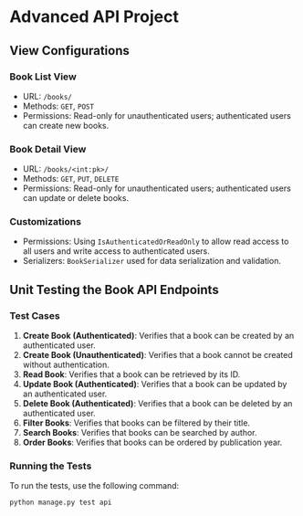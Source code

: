 # Advanced API Project

## View Configurations

### Book List View

- URL: `/books/`
- Methods: `GET`, `POST`
- Permissions: Read-only for unauthenticated users; authenticated users can create new books.

### Book Detail View

- URL: `/books/<int:pk>/`
- Methods: `GET`, `PUT`, `DELETE`
- Permissions: Read-only for unauthenticated users; authenticated users can update or delete books.

### Customizations

- Permissions: Using `IsAuthenticatedOrReadOnly` to allow read access to all users and write access to authenticated users.
- Serializers: `BookSerializer` used for data serialization and validation.




## Unit Testing the Book API Endpoints

### Test Cases
1. **Create Book (Authenticated)**: Verifies that a book can be created by an authenticated user.
2. **Create Book (Unauthenticated)**: Verifies that a book cannot be created without authentication.
3. **Read Book**: Verifies that a book can be retrieved by its ID.
4. **Update Book (Authenticated)**: Verifies that a book can be updated by an authenticated user.
5. **Delete Book (Authenticated)**: Verifies that a book can be deleted by an authenticated user.
6. **Filter Books**: Verifies that books can be filtered by their title.
7. **Search Books**: Verifies that books can be searched by author.
8. **Order Books**: Verifies that books can be ordered by publication year.

### Running the Tests
To run the tests, use the following command:
```bash
python manage.py test api

